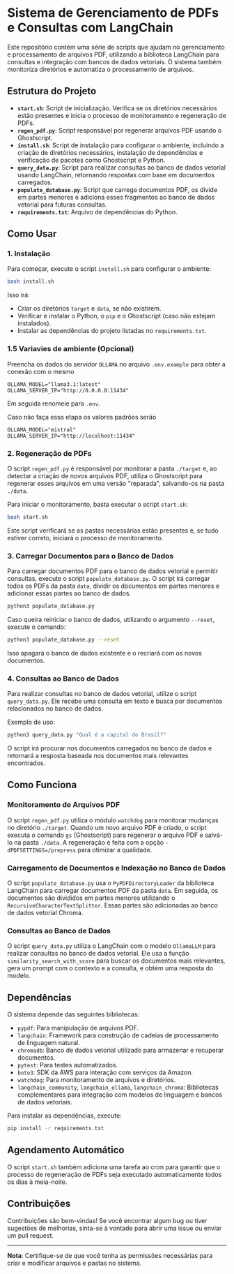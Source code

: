 
# Sistema de Gerenciamento de PDFs e Consultas com LangChain

Este repositório contém uma série de scripts que ajudam no gerenciamento e processamento de arquivos PDF, utilizando a biblioteca LangChain para consultas e integração com bancos de dados vetoriais. O sistema também monitoriza diretórios e automatiza o processamento de arquivos.

## Estrutura do Projeto

- **`start.sh`**: Script de inicialização. Verifica se os diretórios necessários estão presentes e inicia o processo de monitoramento e regeneração de PDFs.
- **`regen_pdf.py`**: Script responsável por regenerar arquivos PDF usando o Ghostscript.
- **`install.sh`**: Script de instalação para configurar o ambiente, incluindo a criação de diretórios necessários, instalação de dependências e verificação de pacotes como Ghostscript e Python.
- **`query_data.py`**: Script para realizar consultas ao banco de dados vetorial usando LangChain, retornando respostas com base em documentos carregados.
- **`populate_database.py`**: Script que carrega documentos PDF, os divide em partes menores e adiciona esses fragmentos ao banco de dados vetorial para futuras consultas.
- **`requirements.txt`**: Arquivo de dependências do Python.

## Como Usar

### 1. Instalação

Para começar, execute o script `install.sh` para configurar o ambiente:

```bash
bash install.sh
```

Isso irá:

- Criar os diretórios `target` e `data`, se não existirem.
- Verificar e instalar o Python, o `pip` e o Ghostscript (caso não estejam instalados).
- Instalar as dependências do projeto listadas no `requirements.txt`.

### 1.5 Variavies de ambiente (Opcional)

Preencha os dados do servidor `OLLAMA` no arquivo `.env.example` para obter a conexão com o mesmo

```.env
OLLAMA_MODEL="llama3.1:latest"
OLLAMA_SERVER_IP="http://0.0.0.0:11434"
```

Em seguida renomeie para `.env`.

Caso não faça essa etapa os valores padrôes serão
```.env
OLLAMA_MODEL="mistral"
OLLAMA_SERVER_IP="http://localhost:11434"
```

### 2. Regeneração de PDFs

O script `regen_pdf.py` é responsável por monitorar a pasta `./target` e, ao detectar a criação de novos arquivos PDF, utiliza o Ghostscript para regenerar esses arquivos em uma versão "reparada", salvando-os na pasta `./data`.

Para iniciar o monitoramento, basta executar o script `start.sh`:

```bash
bash start.sh
```

Este script verificará se as pastas necessárias estão presentes e, se tudo estiver correto, iniciará o processo de monitoramento.

### 3. Carregar Documentos para o Banco de Dados

Para carregar documentos PDF para o banco de dados vetorial e permitir consultas, execute o script `populate_database.py`. O script irá carregar todos os PDFs da pasta `data`, dividir os documentos em partes menores e adicionar essas partes ao banco de dados.

```bash
python3 populate_database.py
```

Caso queira reiniciar o banco de dados, utilizando o argumento `--reset`, execute o comando:

```bash
python3 populate_database.py --reset
```

Isso apagará o banco de dados existente e o recriará com os novos documentos.

### 4. Consultas ao Banco de Dados

Para realizar consultas no banco de dados vetorial, utilize o script `query_data.py`. Ele recebe uma consulta em texto e busca por documentos relacionados no banco de dados.

Exemplo de uso:

```bash
python3 query_data.py "Qual é a capital do Brasil?"
```

O script irá procurar nos documentos carregados no banco de dados e retornará a resposta baseada nos documentos mais relevantes encontrados.

## Como Funciona

### Monitoramento de Arquivos PDF

O script `regen_pdf.py` utiliza o módulo `watchdog` para monitorar mudanças no diretório `./target`. Quando um novo arquivo PDF é criado, o script executa o comando `gs` (Ghostscript) para regenerar o arquivo PDF e salvá-lo na pasta `./data`. A regeneração é feita com a opção `-dPDFSETTINGS=/prepress` para otimizar a qualidade.

### Carregamento de Documentos e Indexação no Banco de Dados

O script `populate_database.py` usa o `PyPDFDirectoryLoader` da biblioteca LangChain para carregar documentos PDF da pasta `data`. Em seguida, os documentos são divididos em partes menores utilizando o `RecursiveCharacterTextSplitter`. Essas partes são adicionadas ao banco de dados vetorial Chroma.

### Consultas ao Banco de Dados

O script `query_data.py` utiliza o LangChain com o modelo `OllamaLLM` para realizar consultas no banco de dados vetorial. Ele usa a função `similarity_search_with_score` para buscar os documentos mais relevantes, gera um prompt com o contexto e a consulta, e obtém uma resposta do modelo.

## Dependências

O sistema depende das seguintes bibliotecas:

- `pypdf`: Para manipulação de arquivos PDF.
- `langchain`: Framework para construção de cadeias de processamento de linguagem natural.
- `chromadb`: Banco de dados vetorial utilizado para armazenar e recuperar documentos.
- `pytest`: Para testes automatizados.
- `boto3`: SDK da AWS para interação com serviços da Amazon.
- `watchdog`: Para monitoramento de arquivos e diretórios.
- `langchain_community`, `langchain_ollama`, `langchain_chroma`: Bibliotecas complementares para integração com modelos de linguagem e bancos de dados vetoriais.

Para instalar as dependências, execute:

```bash
pip install -r requirements.txt
```

## Agendamento Automático

O script `start.sh` também adiciona uma tarefa ao cron para garantir que o processo de regeneração de PDFs seja executado automaticamente todos os dias à meia-noite.

## Contribuições

Contribuições são bem-vindas! Se você encontrar algum bug ou tiver sugestões de melhorias, sinta-se à vontade para abrir uma issue ou enviar um pull request.

---

**Nota**: Certifique-se de que você tenha as permissões necessárias para criar e modificar arquivos e pastas no sistema.
